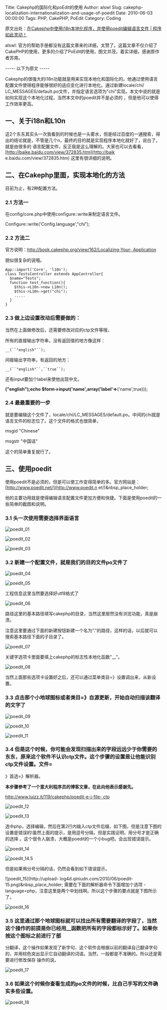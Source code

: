 Title: Cakephp的国际化和poEdit的使用
Author: alswl
Slug: cakephp-localization-internationalization-and-usage-of-poedit
Date: 2010-06-03 00:00:00
Tags: PHP, CakePHP, PoEdit
Category: Coding

原文出处：[在Cakephp中使用i18n本地化程序，并使用poedit编辑语言文件 |
程序如此灵动！](http://newsn.net/20090525/472.html)

alswl:
官方的帮助手册都没有这篇文章来的详细，太赞了。这篇文章不仅介绍了CakePHP的使用，更多的介绍了PoEdit的使用，图文并茂，着实详细，感谢原作者苏南。

----- 以下为原文 -----

Cakephp的很强大的i18n功能就是用来实现本地化和国际化的。他通过使用语言配置文件使得程序能够很好的适应变化进行本地化。通过新建locale/chi/
LC_MESSAGES/default.po文件，并指定语言选项为"chi"实现。本文中说的就是如何实现这个本地化过程，当然本文中的poedit并不是必须的
，但是他可以使得工作效率更高。

## 一、关于i18n和L10n

这2个东东其实头一次我看到的时候也是一头雾水，但是经过百度的一通搜索，得出的结论就是，不管是几个n，最终的目的就是实现程序本地化就好了，说白了，就是由很多的
语言配置文件，反正我是这么理解的。大家也可以去看看，[http://baike.baidu.com/view/372835.htm](http://baik
e.baidu.com/view/372835.htm) 这里有很详细的说明。

## 二、在Cakephp里面，实现本地化的方法

目前为止，有2种配置方法。

### 2.1 方法一

在config/core.php中使用configure::write来制定语言文件。

Configure::write('Config.language',"chi");

### 2.2 方法二

官方说明：[http://book.cakephp.org/view/162/Localizing-Your-
Application](http://book.cakephp.org/view/162/Localizing-Your-Application)

貌似很复杂的说哦。

    
    App::import('Core', 'l10n');
    class TestsController extends AppController{
      $name="Tests";
      function test_function(){
        $this->L10n->new L10n();
        $this->L10n->get("chi");
        .....
      }
    }

### 2.3 做上边设置改动后需要做的：

当然在上面做修改后，还需要修改对应的ctp文件等哦，

所有的直接输出字符串，没有返回值的地方像这样：

`__(``"english"``);`

间接输出字符串，有返回的地方：

`__(``"english"``,``true``);`

还有input要加个label来使他出现中文。

__("english");echo $form->input('name',array('label'=>__('name',true)));

### 2.4 最最重要的一步

就是要编辑这个文件了，locale/chi/LC_MESSAGES/default.po。中间的chi就是语言文件的标志位了。这个文件的格式也很简单，

msgid "Chinese"

msgstr "中国话"

这个的简单重复就行了。

## 三、使用poedit

使用poedit不是必须的，但是可以使工作变得简单的多。官方网站是：[http://www.poedit.net/](http://www.poedit.n
et/)&nbsp_place_holder;

他的主要功用就是使得编辑语言配置文件更加方便和快捷。下面是使用poedit的一些简单的截图和说明。

### 3.1 头一次使用需要选择界面语言

![poedit_01](http://77g0h6.com1.z0.glb.clouddn.com/2010/06/poedit-01.png)

![poedit_02](http://77g0h6.com1.z0.glb.clouddn.com/2010/06/poedit-02.png)

![poedit_03](http://77g0h6.com1.z0.glb.clouddn.com/2010/06/poedit-03.png)

### 3.2 新建一个配置文件，就是我们的目的文件po文件了

![poedit_04](http://77g0h6.com1.z0.glb.clouddn.com/2010/06/poedit-04.png)

![poedit_05](http://77g0h6.com1.z0.glb.clouddn.com/2010/06/poedit-05.png)

工程信息这里当然要选择好utf8格式了

![poedit_06](http://77g0h6.com1.z0.glb.clouddn.com/2010/06/poedit-06.png)

路径这里的基本路径填写cakephp的目录，当然这里居然没有浏览功能，真是崩溃。

注意这里要通过下面的新建按钮新建一个名为"."的路径，这样的话，以后就可以搜索基本路径下面的子目录了。

![poedit_07](http://77g0h6.com1.z0.glb.clouddn.com/2010/06/poedit-07.png)

关键字选项卡里面要填上cakephp的标志性本地化函数"__"。

![poedit_08](http://77g0h6.com1.z0.glb.clouddn.com/2010/06/poedit-08.png)

当然上面那些选项卡设置好之后，还可以通过菜单类目=》设置调出来，从新设置。

### 3.3 点击那个小地球图标或者类目=》自源更新，开始自动扫描该翻译的文字了

![poedit_09](http://77g0h6.com1.z0.glb.clouddn.com/2010/06/poedit-09.png)

![poedit_10](http://77g0h6.com1.z0.glb.clouddn.com/2010/06/poedit-10.png)

![poedit_11](http://77g0h6.com1.z0.glb.clouddn.com/2010/06/poedit-11.png)

### 3.4 但是这个时候，你可能会发现扫描出来的字段远远少于你需要的东东，原来这个软件不认识ctp文件。这个步骤的设置是让他能识别ctp文件设置。文件=
》首选=》解析器。

**本步骤参考了一个意大利程序员的博客文章，在此向他表示感谢先。**

[http://www.luizz.it/119/cakephp/poedit-e-i-file-
ctp](http://www.luizz.it/119/cakephp/poedit-e-i-file-ctp)

![poedit_12](http://77g0h6.com1.z0.glb.clouddn.com/2010/06/poedit-12.png)

![poedit_13](http://77g0h6.com1.z0.glb.clouddn.com/2010/06/poedit-13.png)

选中php，选择编辑，然后在第2行内输入ctp文件后缀，如下图，但是注意下图的设置是错误的!虽然上面的提示，是用逗号分隔，但是实践证明，用分号才是正确的选择
。这个很令人崩溃，大概是poedit的一个小bug吧。会出现错误提示。

![poedit_14](http://77g0h6.com1.z0.glb.clouddn.com/2010/06/poedit-14.png)

![poedit_14.5](http://77g0h6.com1.z0.glb.clouddn.com/2010/06/poedit-145.png)

但是如果用分号分隔的话，仍然会看到如下错误提示。

![poedit_15](http://upload-
log4d.qiniudn.com/2010/06/poedit-15.png)&nbsp_place_holder; 需要在下面的解析器命令下面增加个选项
-language=php，注意这里是两个中划线啊。所以这个步骤的要点就是下图所示了。

![poedit_16](http://77g0h6.com1.z0.glb.clouddn.com/2010/06/poedit-16.png)

### 3.5 这里通过那个地球图标就可以找出所有需要翻译的字段了，当然这个操作的前提是你已经用__函数把所有的字段都标示好了。如果你按这个图标之前进行了部
分翻译，这个操作如果发现了新字句，这个软件会根据以前的翻译自己翻译字句的，并用棕色突出显示它自动翻译的词语。当然，一般都是不准确的。所以还是需要进行修改保存
操作的说。

![poedit_17](http://77g0h6.com1.z0.glb.clouddn.com/2010/06/poedit-17.png)

### 3.6 如果这个时候你查看生成的po文件的时候，比自己手写的文件确实多些设置。

![poedit_18](http://77g0h6.com1.z0.glb.clouddn.com/2010/06/poedit-18.png)

